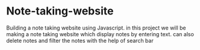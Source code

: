 # Note-taking-website
Building a note taking website using Javascript. in this project we will be making a note taking website which display notes by entering text.
can also delete notes and filter the notes with the help of search bar
